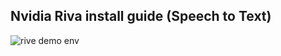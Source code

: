 ## Nvidia Riva install guide (Speech to Text)

<img src="https://github.dev/seohyunjun/record/blob/main/source/riva_demo_env.png" title="rive demo env">
